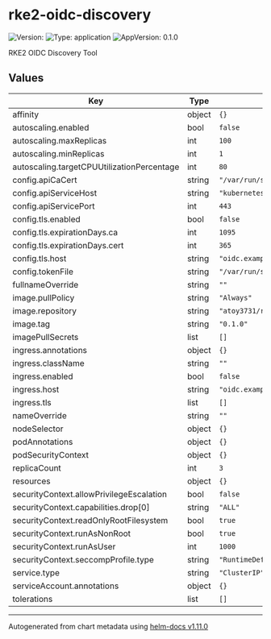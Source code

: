 # rke2-oidc-discovery

![Version: ](https://img.shields.io/badge/Version--informational?style=flat-square) ![Type: application](https://img.shields.io/badge/Type-application-informational?style=flat-square) ![AppVersion: 0.1.0](https://img.shields.io/badge/AppVersion-0.1.0-informational?style=flat-square)

RKE2 OIDC Discovery Tool

## Values

| Key | Type | Default | Description |
|-----|------|---------|-------------|
| affinity | object | `{}` |  |
| autoscaling.enabled | bool | `false` |  |
| autoscaling.maxReplicas | int | `100` |  |
| autoscaling.minReplicas | int | `1` |  |
| autoscaling.targetCPUUtilizationPercentage | int | `80` |  |
| config.apiCaCert | string | `"/var/run/secrets/kubernetes.io/serviceaccount/ca.crt"` |  |
| config.apiServiceHost | string | `"kubernetes.default.svc.cluster.local"` |  |
| config.apiServicePort | int | `443` |  |
| config.tls.enabled | bool | `false` |  |
| config.tls.expirationDays.ca | int | `1095` |  |
| config.tls.expirationDays.cert | int | `365` |  |
| config.tls.host | string | `"oidc.example.com"` |  |
| config.tokenFile | string | `"/var/run/secrets/kubernetes.io/serviceaccount/token"` |  |
| fullnameOverride | string | `""` |  |
| image.pullPolicy | string | `"Always"` |  |
| image.repository | string | `"atoy3731/rke2-oidc-discovery"` |  |
| image.tag | string | `"0.1.0"` |  |
| imagePullSecrets | list | `[]` |  |
| ingress.annotations | object | `{}` |  |
| ingress.className | string | `""` |  |
| ingress.enabled | bool | `false` |  |
| ingress.host | string | `"oidc.example.com"` |  |
| ingress.tls | list | `[]` |  |
| nameOverride | string | `""` |  |
| nodeSelector | object | `{}` |  |
| podAnnotations | object | `{}` |  |
| podSecurityContext | object | `{}` |  |
| replicaCount | int | `3` |  |
| resources | object | `{}` |  |
| securityContext.allowPrivilegeEscalation | bool | `false` |  |
| securityContext.capabilities.drop[0] | string | `"ALL"` |  |
| securityContext.readOnlyRootFilesystem | bool | `true` |  |
| securityContext.runAsNonRoot | bool | `true` |  |
| securityContext.runAsUser | int | `1000` |  |
| securityContext.seccompProfile.type | string | `"RuntimeDefault"` |  |
| service.type | string | `"ClusterIP"` |  |
| serviceAccount.annotations | object | `{}` |  |
| tolerations | list | `[]` |  |

----------------------------------------------
Autogenerated from chart metadata using [helm-docs v1.11.0](https://github.com/norwoodj/helm-docs/releases/v1.11.0)
